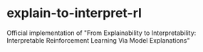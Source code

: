 # explain-to-interpret-rl
Official implementation of "From Explainability to Interpretability: Interpretable Reinforcement Learning Via Model Explanations"
